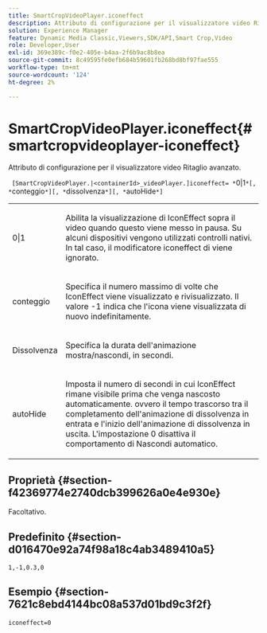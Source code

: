 ```yaml
---
title: SmartCropVideoPlayer.iconeffect
description: Attributo di configurazione per il visualizzatore video Ritaglio avanzato.
solution: Experience Manager
feature: Dynamic Media Classic,Viewers,SDK/API,Smart Crop,Video
role: Developer,User
exl-id: 369e389c-f0e2-405e-b4aa-2f6b9ac8b8ea
source-git-commit: 8c49595fe0efb684b59601fb268bd8bf97fae555
workflow-type: tm+mt
source-wordcount: '124'
ht-degree: 2%

---
```


# SmartCropVideoPlayer.iconeffect{#smartcropvideoplayer-iconeffect}

Attributo di configurazione per il visualizzatore video Ritaglio avanzato.

` [SmartCropVideoPlayer.|<containerId>_videoPlayer.]iconeffect= *`0|1`*[, *`conteggio`*][, *`dissolvenza`*][, *`autoHide`*]`

<table id="table_C616483932C2482CA9794DDD7313FD7C"> 
 <tbody> 
  <tr> 
   <td colname="col1"> <p> <span class="codeph"> <span class="varname"> 0|1</span> </span> </p> </td> 
   <td colname="col2"> <p> Abilita la visualizzazione di IconEffect sopra il video quando questo viene messo in pausa. Su alcuni dispositivi vengono utilizzati controlli nativi. In tal caso, il modificatore iconeffect<span class="codeph"> di </span> viene ignorato. </p> </td> 
  </tr> 
  <tr> 
   <td colname="col1"> <p> <span class="codeph"> <span class="varname"> conteggio</span> </span> </p> </td> 
   <td colname="col2"> <p> Specifica il numero massimo di volte che IconEffect viene visualizzato e rivisualizzato. Il valore <span class="codeph"> -1</span> indica che l'icona viene visualizzata di nuovo indefinitamente. </p> </td> 
  </tr> 
  <tr> 
   <td colname="col1"> <p> Dissolvenza <span class="codeph"> <span class="varname"></span> </span> </p> </td> 
   <td colname="col2"> <p> Specifica la durata dell'animazione mostra/nascondi, in secondi. </p> </td> 
  </tr> 
  <tr> 
   <td colname="col1"> <p> <span class="codeph"> <span class="varname"> autoHide</span> </span> </p> </td> 
   <td colname="col2"> <p> Imposta il numero di secondi in cui IconEffect rimane visibile prima che venga nascosto automaticamente. ovvero il tempo trascorso tra il completamento dell'animazione di dissolvenza in entrata e l'inizio dell'animazione di dissolvenza in uscita. L'impostazione <span class="codeph"> 0</span> disattiva il comportamento di Nascondi automatico. </p> </td> 
  </tr> 
 </tbody> 
</table>

## Proprietà {#section-f42369774e2740dcb399626a0e4e930e}

Facoltativo.

## Predefinito {#section-d016470e92a74f98a18c4ab3489410a5}

`1,-1,0.3,0`

## Esempio {#section-7621c8ebd4144bc08a537d01bd9c3f2f}

```
iconeffect=0
```
